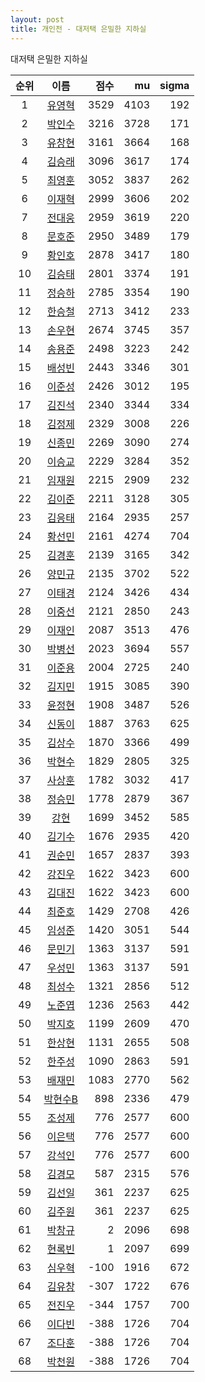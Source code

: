 ```yaml
---
layout: post
title: 개인전 - 대저택 은밀한 지하실
---
```


대저택 은밀한 지하실

| 순위 | 이름 | 점수 | mu | sigma |
|:---:|:---:|---:|---:|---:|
| 1 | [유영혁](../yuyeonghyeok) | 3529 | 4103 | 192 |
| 2 | [박인수](../bakinsu) | 3216 | 3728 | 171 |
| 3 | [유창현](../yuchanghyeon) | 3161 | 3664 | 168 |
| 4 | [김승래](../gimseungrae) | 3096 | 3617 | 174 |
| 5 | [최영훈](../choiyeonghun) | 3052 | 3837 | 262 |
| 6 | [이재혁](../ijaehyeok) | 2999 | 3606 | 202 |
| 7 | [전대웅](../jeondaewoong) | 2959 | 3619 | 220 |
| 8 | [문호준](../munhojun) | 2950 | 3489 | 179 |
| 9 | [황인호](../hwanginho) | 2878 | 3417 | 180 |
| 10 | [김승태](../gimseungtae) | 2801 | 3374 | 191 |
| 11 | [정승하](../jeongseungha) | 2785 | 3354 | 190 |
| 12 | [한승철](../hanseungcheol) | 2713 | 3412 | 233 |
| 13 | [손우현](../sonuhyeon) | 2674 | 3745 | 357 |
| 14 | [송용준](../songyongjun) | 2498 | 3223 | 242 |
| 15 | [배성빈](../baeseongbin) | 2443 | 3346 | 301 |
| 16 | [이준성](../ijunseong) | 2426 | 3012 | 195 |
| 17 | [김진석](../gimjinseok) | 2340 | 3344 | 334 |
| 18 | [김정제](../gimjeongje) | 2329 | 3008 | 226 |
| 19 | [신종민](../shinjongmin) | 2269 | 3090 | 274 |
| 20 | [이승교](../iseunggyo) | 2229 | 3284 | 352 |
| 21 | [임재원](../imjaewon) | 2215 | 2909 | 232 |
| 22 | [김이준](../gimijun) | 2211 | 3128 | 305 |
| 23 | [김응태](../gimeungtae) | 2164 | 2935 | 257 |
| 24 | [황선민](../hwangseongmin) | 2161 | 4274 | 704 |
| 25 | [김경훈](../gimgyeonghun) | 2139 | 3165 | 342 |
| 26 | [양민규](../yangmingyu) | 2135 | 3702 | 522 |
| 27 | [이태경](../itaegyoeng) | 2124 | 3426 | 434 |
| 28 | [이중선](../ijungseon) | 2121 | 2850 | 243 |
| 29 | [이재인](../ijaein) | 2087 | 3513 | 476 |
| 30 | [박병선](../bakbyeongseon) | 2023 | 3694 | 557 |
| 31 | [이준용](../ijunyong) | 2004 | 2725 | 240 |
| 32 | [김지민](../gimjimin) | 1915 | 3085 | 390 |
| 33 | [윤정현](../yunjeonghyeon) | 1908 | 3487 | 526 |
| 34 | [신동이](../shindongi) | 1887 | 3763 | 625 |
| 35 | [김상수](../gimsangsu) | 1870 | 3366 | 499 |
| 36 | [박현수](../bakhyeonsu) | 1829 | 2805 | 325 |
| 37 | [사상훈](../sasanghun) | 1782 | 3032 | 417 |
| 38 | [정승민](../jeongseungmin) | 1778 | 2879 | 367 |
| 39 | [강현](../ganghyeon) | 1699 | 3452 | 585 |
| 40 | [김기수](../gimgisu) | 1676 | 2935 | 420 |
| 41 | [권순민](../gweonsoonmin) | 1657 | 2837 | 393 |
| 42 | [강진우](../gangjinwu) | 1622 | 3423 | 600 |
| 43 | [김대진](../gimdaejin) | 1622 | 3423 | 600 |
| 44 | [최준호](../choijunho) | 1429 | 2708 | 426 |
| 45 | [임성준](../imseongjun) | 1420 | 3051 | 544 |
| 46 | [문민기](../munmingi) | 1363 | 3137 | 591 |
| 47 | [우성민](../useongmin) | 1363 | 3137 | 591 |
| 48 | [최성수](../choiseongsu) | 1321 | 2856 | 512 |
| 49 | [노준엽](../nojunyeob) | 1236 | 2563 | 442 |
| 50 | [박지호](../bakjiho) | 1199 | 2609 | 470 |
| 51 | [한상현](../hansanghyeon) | 1131 | 2655 | 508 |
| 52 | [한주성](../hanjuseong) | 1090 | 2863 | 591 |
| 53 | [배재민](../baejaemin) | 1083 | 2770 | 562 |
| 54 | [박현수B](../bakhyeonsu-b) | 898 | 2336 | 479 |
| 55 | [조성제](../joseongje) | 776 | 2577 | 600 |
| 56 | [이은택](../ieuntaek) | 776 | 2577 | 600 |
| 57 | [강석인](../gangseokin) | 776 | 2577 | 600 |
| 58 | [김경모](../gimgyeongmo) | 587 | 2315 | 576 |
| 59 | [김선일](../gimseonil) | 361 | 2237 | 625 |
| 60 | [김주원](../gimjuwon) | 361 | 2237 | 625 |
| 61 | [박창규](../bakchanggyu) | 2 | 2096 | 698 |
| 62 | [현록빈](../hyeonrokbin) | 1 | 2097 | 699 |
| 63 | [심우혁](../shimuhyeok) | -100 | 1916 | 672 |
| 64 | [김유창](../gimyuchang) | -307 | 1722 | 676 |
| 65 | [전진우](../jeonjinwoo) | -344 | 1757 | 700 |
| 66 | [이다빈](../idabin) | -388 | 1726 | 704 |
| 67 | [조다훈](../jodahun) | -388 | 1726 | 704 |
| 68 | [박천원](../bakcheonwon) | -388 | 1726 | 704 |
